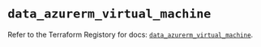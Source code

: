 # `data_azurerm_virtual_machine`

Refer to the Terraform Registory for docs: [`data_azurerm_virtual_machine`](https://www.terraform.io/docs/providers/azurerm/d/virtual_machine).
